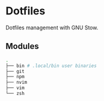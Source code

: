 # Dotfiles
Dotfiles management with GNU Stow.

## Modules
```bash
.
├── bin # .local/bin user binaries
├── git
├── npm
├── nvim
├── vim
└── zsh
```
